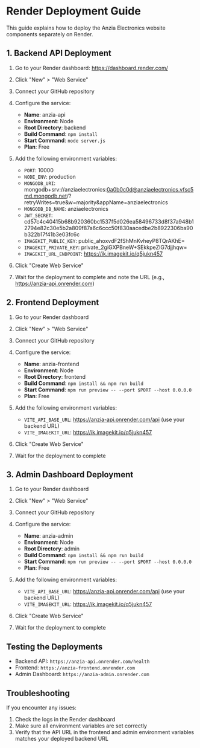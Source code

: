 # Render Deployment Guide

This guide explains how to deploy the Anzia Electronics website components separately on Render.

## 1. Backend API Deployment

1. Go to your Render dashboard: https://dashboard.render.com/
2. Click "New" > "Web Service"
3. Connect your GitHub repository
4. Configure the service:
   - **Name**: anzia-api
   - **Environment**: Node
   - **Root Directory**: backend
   - **Build Command**: `npm install`
   - **Start Command**: `node server.js`
   - **Plan**: Free

5. Add the following environment variables:
   - `PORT`: 10000
   - `NODE_ENV`: production
   - `MONGODB_URI`: mongodb+srv://anziaelectronics:0a0b0c0d@anziaelectronics.vfsc5md.mongodb.net/?retryWrites=true&w=majority&appName=anziaelectronics
   - `MONGODB_DB_NAME`: anziaelectronics
   - `JWT_SECRET`: cd57c4c40415b68b920360bc1537f5d026ea58496733d8f37a948b12794e82c30e5b2a809f87a6c6ccc50f830aacedbe2b8922306ba90b322b17f41b3e03fc6c
   - `IMAGEKIT_PUBLIC_KEY`: public_ahoxvdF2fShMnKvheyP8TQrAKhE=
   - `IMAGEKIT_PRIVATE_KEY`: private_2giGXPBneW+SEkkpeZIG7djjhqw=
   - `IMAGEKIT_URL_ENDPOINT`: https://ik.imagekit.io/q5jukn457

6. Click "Create Web Service"
7. Wait for the deployment to complete and note the URL (e.g., https://anzia-api.onrender.com)

## 2. Frontend Deployment

1. Go to your Render dashboard
2. Click "New" > "Web Service"
3. Connect your GitHub repository
4. Configure the service:
   - **Name**: anzia-frontend
   - **Environment**: Node
   - **Root Directory**: frontend
   - **Build Command**: `npm install && npm run build`
   - **Start Command**: `npm run preview -- --port $PORT --host 0.0.0.0`
   - **Plan**: Free

5. Add the following environment variables:
   - `VITE_API_BASE_URL`: https://anzia-api.onrender.com/api (use your backend URL)
   - `VITE_IMAGEKIT_URL`: https://ik.imagekit.io/q5jukn457

6. Click "Create Web Service"
7. Wait for the deployment to complete

## 3. Admin Dashboard Deployment

1. Go to your Render dashboard
2. Click "New" > "Web Service"
3. Connect your GitHub repository
4. Configure the service:
   - **Name**: anzia-admin
   - **Environment**: Node
   - **Root Directory**: admin
   - **Build Command**: `npm install && npm run build`
   - **Start Command**: `npm run preview -- --port $PORT --host 0.0.0.0`
   - **Plan**: Free

5. Add the following environment variables:
   - `VITE_API_BASE_URL`: https://anzia-api.onrender.com/api (use your backend URL)
   - `VITE_IMAGEKIT_URL`: https://ik.imagekit.io/q5jukn457

6. Click "Create Web Service"
7. Wait for the deployment to complete

## Testing the Deployments

- Backend API: `https://anzia-api.onrender.com/health`
- Frontend: `https://anzia-frontend.onrender.com`
- Admin Dashboard: `https://anzia-admin.onrender.com`

## Troubleshooting

If you encounter any issues:

1. Check the logs in the Render dashboard
2. Make sure all environment variables are set correctly
3. Verify that the API URL in the frontend and admin environment variables matches your deployed backend URL